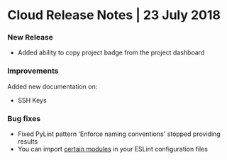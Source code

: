 # Cloud Release Notes | 23 July 2018

### **New Release**

-   <span style="font-weight: 400;">Added ability to copy project badge
    from the project dashboard</span>

### **Improvements**

<span style="font-weight: 400;">Added new documentation on:</span>

-   <span style="font-weight: 400;">SSH Keys</span>

### **Bug fixes**

-   <span style="font-weight: 400;">Fixed PyLint pattern 'Enforce naming
    conventions' stopped providing results</span>
-   <span style="font-weight: 400;">You can import </span>[<span
    style="font-weight: 400;">certain
    modules</span>](https://github.com/codacy/codacy-eslint/blob/master/build.sbt#L48)<span
    style="font-weight: 400;"> in your ESLint configuration files</span>

###  
